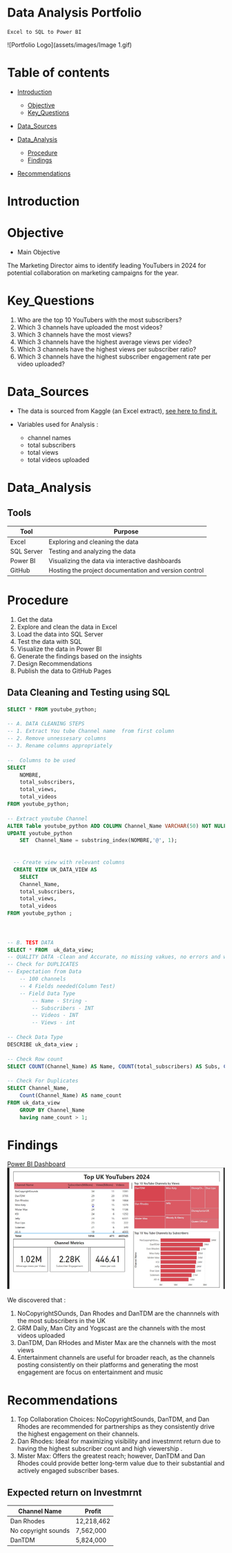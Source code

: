 # Data Analysis Portfolio
    Excel to SQL to Power BI 

![Portfolio Logo](assets/images/Image 1.gif)
    
# Table of contents 
- [Introduction](#Introduction)
    - [Objective](#Objective)
    - [Key_Questions](#Key_Questions)
- [Data_Sources](#Data_Sources)

- [Data_Analysis](#Data_Analysis)
    - [Procedure](#Procedure)
    - [Findings](#Findings)
 
- [Recommendations](#Recommendations)


# Introduction

# Objective
- Main Objective

The Marketing Director aims to identify leading YouTubers in 2024 for potential collaboration on marketing campaigns for the year.


# Key_Questions
1. Who are the top 10 YouTubers with the most subscribers?
2. Which 3 channels have uploaded the most videos?
3. Which 3 channels have the most views?
4. Which 3 channels have the highest average views per video?
5. Which 3 channels have the highest views per subscriber ratio?
6. Which 3 channels have the highest subscriber engagement rate per video uploaded?
 

# Data_Sources
- The data is sourced from Kaggle (an Excel extract), [see here to find it.](https://www.kaggle.com/datasets/bhavyadhingra00020/top-100-social-media-influencers-2024-countrywise?resource=download)

- Variables used for Analysis :
    - channel names
    - total subscribers
    - total views
    - total videos uploaded
 
 
# Data_Analysis

## Tools 


| Tool | Purpose |
| --- | --- |
| Excel | Exploring and cleaning the data |
| SQL Server | Testing and analyzing the data |
| Power BI | Visualizing the data via interactive dashboards |
| GitHub | Hosting the project documentation and version control |


# Procedure
1. Get the data
2. Explore and clean the data in Excel
3. Load the data into SQL Server
4. Test the data with SQL
5. Visualize the data in Power BI
6. Generate the findings based on the insights
7. Design Recommendations
8. Publish the data to GitHub Pages



## Data Cleaning and Testing using SQL

``` sql
SELECT * FROM youtube_python;

-- A. DATA CLEANING STEPS 
-- 1. Extract You tube Channel name  from first column
-- 2. Remove unnessesary columns
-- 3. Rename columns appropriately

--  Columns to be used
SELECT 
	NOMBRE,
    total_subscribers,
    total_views,
    total_videos
FROM youtube_python;

-- Extract youtube Channel
ALTER Table youtube_python ADD COLUMN Channel_Name VARCHAR(50) NOT NULL AFTER NOMBRE;
UPDATE youtube_python
	SET  Channel_Name = substring_index(NOMBRE,'@', 1);
  
  
  -- Create view with relevant columns
  CREATE VIEW UK_DATA_VIEW AS  
	SELECT 
	Channel_Name,
    total_subscribers,
    total_views,
    total_videos
FROM youtube_python ;



-- B. TEST DATA
SELECT * FROM  uk_data_view;
-- QUALITY DATA -Clean and Accurate, no missing vakues, no errors and wrong charecters
-- Check for DUPLICATES 
-- Expectation from Data
	-- 100 channels
	-- 4 Fields needed(Column Test)
    -- Field Data Type
		-- Name - String -
        -- Subscribers - INT
        -- Videos - INT 
        -- Views - int
        
-- Check Data Type     
DESCRIBE uk_data_view ;   

-- Check Row count 
SELECT COUNT(Channel_Name) AS Name, COUNT(total_subscribers) AS Subs, COUNT(total_views) AS Views, COUNT(total_videos) AS Videos FROM uk_data_view;

-- Check For Duplicates 
SELECT Channel_Name,
	Count(Channel_Name) AS name_count
FROM uk_data_view
    GROUP BY Channel_Name
    having name_count > 1;
  ```
# Findings
[Power BI Dashboard](/assets/Power%20BI%20Dashboard/You%20Tube%20Dashboard.pbix)
![PDF](assets/images/Dashboard.jpg)

We discovered that :
1. NoCopyrightSOunds, Dan Rhodes and DanTDM are the channnels with the most subscribers in the UK
2. GRM Daily, Man City and Yogscast are the channels with the most videos uploaded
3. DanTDM, Dan RHodes and Mister Max are the channels with the most views
4. Entertainment channels are useful for broader reach, as the channels posting consistently on their platforms and generating the most engagement are focus on entertainment and music 


# Recommendations
1. Top Collaboration Choices: NoCopyrightSounds, DanTDM, and Dan Rhodes are recommended for partnerships as they consistently drive the highest engagement on their channels.
2. Dan Rhodes: Ideal for maximizing visibility and investmrnt return due to having the highest subscriber count and high viewership .
3. Mister Max: Offers the greatest reach; however, DanTDM and Dan Rhodes could provide better long-term value due to their substantial and actively engaged subscriber bases.


## Expected return on Investmrnt

| Channel Name | Profit |
|----|----|
|Dan Rhodes|12,218,462|
|No copyright sounds|7,562,000|
|DanTDM|5,824,000|


    
    
    
    
    
    










 
  



  
